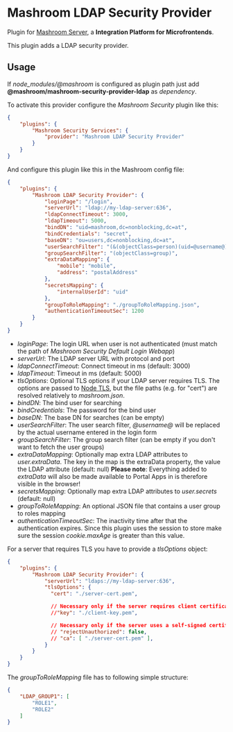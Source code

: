 
# Mashroom LDAP Security Provider

Plugin for [Mashroom Server](https://www.mashroom-server.com), a **Integration Platform for Microfrontends**.

This plugin adds a LDAP security provider.

## Usage

If *node_modules/@mashroom* is configured as plugin path just add **@mashroom/mashroom-security-provider-ldap** as *dependency*.

To activate this provider configure the _Mashroom Security_ plugin like this:

```json
{
    "plugins": {
        "Mashroom Security Services": {
            "provider": "Mashroom LDAP Security Provider"
        }
    }
}
```

And configure this plugin like this in the Mashroom config file:

```json
{
    "plugins": {
        "Mashroom LDAP Security Provider": {
            "loginPage": "/login",
            "serverUrl": "ldap://my-ldap-server:636",
            "ldapConnectTimeout": 3000,
            "ldapTimeout": 5000,
            "bindDN": "uid=mashroom,dc=nonblocking,dc=at",
            "bindCredentials": "secret",
            "baseDN": "ou=users,dc=nonblocking,dc=at",
            "userSearchFilter": "(&(objectClass=person)(uid=@username@))",
            "groupSearchFilter": "(objectClass=group)",
            "extraDataMapping": {
                "mobile": "mobile",
                "address": "postalAddress"
            },
            "secretsMapping": {
                "internalUserId": "uid"
            },
            "groupToRoleMapping": "./groupToRoleMapping.json",
            "authenticationTimeoutSec": 1200
        }
    }
}
```

 * _loginPage_: The login URL when user is not authenticated (must match the path of _Mashroom Security Default Login Webapp_)
 * _serverUrl_: The LDAP server URL with protocol and port
 * _ldapConnectTimeout_: Connect timeout in ms (default: 3000)
 * _ldapTimeout_: Timeout in ms (default: 5000)
 * _tlsOptions_: Optional TLS options if your LDAP server requires TLS. The options are passed to [Node TLS](https://nodejs.org/api/tls.html),
    but the file paths (e.g. for "cert") are resolved relatively to _mashroom.json_.
 * _bindDN_: The bind user for searching
 * _bindCredentials_: The password for the bind user
 * _baseDN_: The base DN for searches (can be empty)
 * _userSearchFilter_: The user search filter, _@username@_ will be replaced by the actual username entered in the login form
 * _groupSearchFilter_: The group search filter (can be empty if you don't want to fetch the user groups)
 * _extraDataMapping_: Optionally map extra LDAP attributes to _user.extraData_. The key in the map is the extraData property, the value the LDAP attribute (default: null)
   **Please note**: Everything added to _extraData_ will also be made available to Portal Apps in is therefore visible in the browser!
 * _secretsMapping_: Optionally map extra LDAP attributes to _user.secrets_ (default: null)
 * _groupToRoleMapping_: An optional JSON file that contains a user group to roles mapping
 * _authenticationTimeoutSec_: The inactivity time after that the authentication expires. Since this plugin uses the session to store make sure the session _cookie.maxAge_ is greater than this value.

For a server that requires TLS you have to provide a _tlsOptions_ object:

```json
{
    "plugins": {
        "Mashroom LDAP Security Provider": {
            "serverUrl": "ldaps://my-ldap-server:636",
            "tlsOptions": {
              "cert": "./server-cert.pem",

              // Necessary only if the server requires client certificate authentication.
              //"key": "./client-key.pem",

              // Necessary only if the server uses a self-signed certificate.
              // "rejectUnauthorized": false,
              // "ca": [ "./server-cert.pem" ],
            }
        }
    }
}
```

The _groupToRoleMapping_ file has to following simple structure:

```json
{
    "LDAP_GROUP1": [
        "ROLE1",
        "ROLE2"
    ]
}
```

